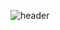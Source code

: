 ![header](https://capsule-render.vercel.app/api?type=wave&color=auto&height=300&section=header&text=DOYI%20WORLD&fontSize=90)
